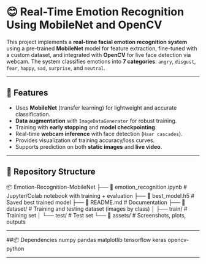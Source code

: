 # 😊 Real-Time Emotion Recognition Using MobileNet and OpenCV

This project implements a **real-time facial emotion recognition system** using a pre-trained **MobileNet** model for feature extraction, fine-tuned with a custom dataset, and integrated with **OpenCV** for live face detection via webcam. The system classifies emotions into **7 categories**: `angry`, `disgust`, `fear`, `happy`, `sad`, `surprise`, and `neutral`.

---

## 🚀 Features
- Uses **MobileNet** (transfer learning) for lightweight and accurate classification.
- **Data augmentation** with `ImageDataGenerator` for robust training.
- Training with **early stopping** and **model checkpointing**.
- Real-time **webcam inference** with face detection (`Haar cascades`).
- Provides visualization of training accuracy/loss curves.
- Supports prediction on both **static images** and **live video**.

---

## 📂 Repository Structure
📦 Emotion-Recognition-MobileNet
├── 📄 emotion_recognition.ipynb # Jupyter/Colab notebook with training + evaluation
├── 📄 best_model.h5 # Saved best trained model
├── 📄 README.md # Documentation
├── 📁 dataset/ # Training and testing dataset (images by class)
│ ├── train/ # Training set
│ └── test/ # Test set
└── 📁 assets/ # Screenshots, plots, outputs


---

##📦 Dependencies
numpy
pandas
matplotlib
tensorflow
keras
opencv-python

---
